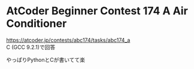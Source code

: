 # AtCoder Beginner Contest 174 A Air Conditioner  
https://atcoder.jp/contests/abc174/tasks/abc174_a  
C (GCC 9.2.1)で回答  

やっぱりPythonとCが書いてて楽
